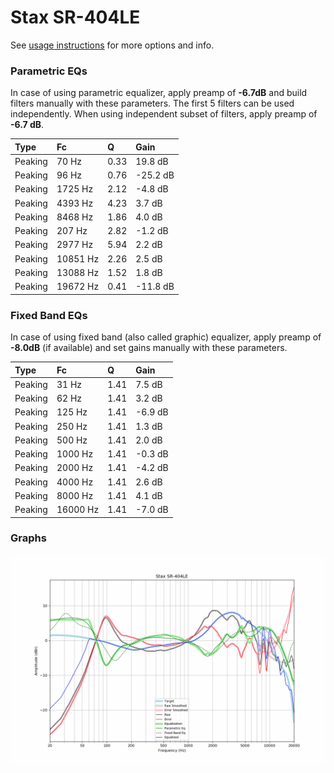 # Stax SR-404LE
See [usage instructions](https://github.com/jaakkopasanen/AutoEq#usage) for more options and info.

### Parametric EQs
In case of using parametric equalizer, apply preamp of **-6.7dB** and build filters manually
with these parameters. The first 5 filters can be used independently.
When using independent subset of filters, apply preamp of **-6.7 dB**.

| Type    | Fc       |    Q | Gain     |
|:--------|:---------|:-----|:---------|
| Peaking | 70 Hz    | 0.33 | 19.8 dB  |
| Peaking | 96 Hz    | 0.76 | -25.2 dB |
| Peaking | 1725 Hz  | 2.12 | -4.8 dB  |
| Peaking | 4393 Hz  | 4.23 | 3.7 dB   |
| Peaking | 8468 Hz  | 1.86 | 4.0 dB   |
| Peaking | 207 Hz   | 2.82 | -1.2 dB  |
| Peaking | 2977 Hz  | 5.94 | 2.2 dB   |
| Peaking | 10851 Hz | 2.26 | 2.5 dB   |
| Peaking | 13088 Hz | 1.52 | 1.8 dB   |
| Peaking | 19672 Hz | 0.41 | -11.8 dB |

### Fixed Band EQs
In case of using fixed band (also called graphic) equalizer, apply preamp of **-8.0dB**
(if available) and set gains manually with these parameters.

| Type    | Fc       |    Q | Gain    |
|:--------|:---------|:-----|:--------|
| Peaking | 31 Hz    | 1.41 | 7.5 dB  |
| Peaking | 62 Hz    | 1.41 | 3.2 dB  |
| Peaking | 125 Hz   | 1.41 | -6.9 dB |
| Peaking | 250 Hz   | 1.41 | 1.3 dB  |
| Peaking | 500 Hz   | 1.41 | 2.0 dB  |
| Peaking | 1000 Hz  | 1.41 | -0.3 dB |
| Peaking | 2000 Hz  | 1.41 | -4.2 dB |
| Peaking | 4000 Hz  | 1.41 | 2.6 dB  |
| Peaking | 8000 Hz  | 1.41 | 4.1 dB  |
| Peaking | 16000 Hz | 1.41 | -7.0 dB |

### Graphs
![](./Stax%20SR-404LE.png)